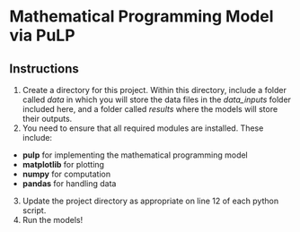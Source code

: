 # Mathematical Programming Model via PuLP

## Instructions

1. Create a directory for this project. Within this directory, include a folder called *data* in which you will store the data files in the *data_inputs* folder included here, and a folder called *results* where the models will store their outputs.
2. You need to ensure that all required modules are installed. These include:
  * **pulp** for implementing the mathematical programming model
  * **matplotlib** for plotting
  * **numpy** for computation
  * **pandas** for handling data
3. Update the project directory as appropriate on line 12 of each python script.
4. Run the models!
